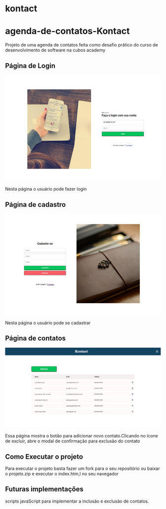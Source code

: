 # kontact
# agenda-de-contatos-Kontact
Projeto de uma agenda de contatos feita como desafio prático do curso de desenvolvimento de software na cubos academy

## Página de Login
<img src="./assets/pagina-login.jpg">
<p>Nesta página o usuário pode fazer login</p>

## Página de cadastro
<img src="./assets/pagina-cadastro.jpg">
<p>Nesta página o usuário pode se cadastrar</p>

## Página de contatos
<img src="./assets/pagina-contatos.jpg">
<p>Essa página mostra o botão para adicionar novo contato.Clicando no ícone de excluir, abre o modal de confirmação para exclusão do contato</p>

## Como Executar o projeto
<p>Para executar o projeto basta fazer um fork para o seu repositório ou baixar o projeto.zip e executar o index.htm,l no seu navegador</p>

## Futuras implementações

scripts javaScript para implementar a inclusão e exclusão de contatos.